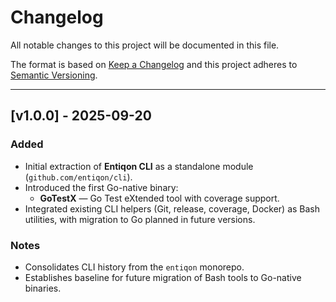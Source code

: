 # Changelog

All notable changes to this project will be documented in this file.

The format is based on [Keep a Changelog](https://keepachangelog.com/)
and this project adheres to [Semantic Versioning](https://semver.org/).

---

## [v1.0.0] - 2025-09-20

### Added
- Initial extraction of **Entiqon CLI** as a standalone module (`github.com/entiqon/cli`).
- Introduced the first Go-native binary:
    - **GoTestX** — Go Test eXtended tool with coverage support.
- Integrated existing CLI helpers (Git, release, coverage, Docker) as Bash utilities, with migration to Go planned in future versions.

### Notes
- Consolidates CLI history from the `entiqon` monorepo.
- Establishes baseline for future migration of Bash tools to Go-native binaries.
